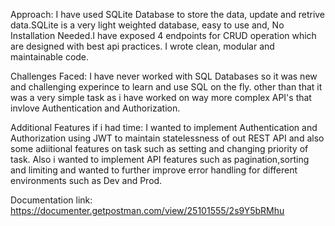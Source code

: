 Approach:
I have used SQLite Database to store the data, update and retrive data.SQLite is a very light weighted database, easy to use and, No Installation Needed.I have exposed 4 endpoints for CRUD operation which are designed with best api practices.
I wrote clean, modular and maintainable code.


Challenges Faced:
I have never worked with SQL Databases so it was new and challenging experince to learn and use SQL on the fly.
other than that it was a very simple task as i have worked on way more complex API's that invlove Authentication and Authorization.


Additional Features if i had time:
I wanted to implement Authentication and Authorization using JWT to maintain statelessness of out REST API and also some adiitional features on task such as setting and changing priority of task.
Also i wanted to implement API features such as pagination,sorting and limiting and
wanted to further improve error handling for different environments such as Dev and Prod.


Documentation link: https://documenter.getpostman.com/view/25101555/2s9Y5bRMhu